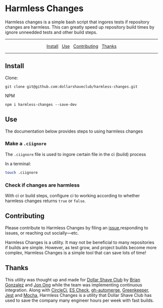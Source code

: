 # Harmless Changes

Harmless changes is a simple bash script that ingores tests if repository changes are harmless. This can greatly speed up repository build times by ignore unneedded tests and other build steps.

---

<p align="center">
  <a href="#install">Install</a>&nbsp;&nbsp;
  <a href="#install">Use</a>&nbsp;&nbsp;
  <a href="#contributing">Contributing</a>&nbsp;&nbsp;
  <a href="#thanks">Thanks</a>
</p>

---

## Install

Clone:
```
git clone git@github.com:dollarshaveclub/harmless-changes.git
```
NPM 
```
npm i harmless-changes --save-dev
```

## Use

The documentation below provides steps to using harmless changes

### Make a `.ciignore`

The `.ciignore` file is used to ingore certain file in the ci (build) process

In a terminal:
```bash
touch .ciignore
```

### Check if changes are harmless

With ci or build steps, configure ci to working according to whether harmless changes returns `true` or `false`.

## Contributing

Please contribute to Harmless Changes by filing an [issue](/issues),responding to issues, or reaching out socially—etc.

Harmless Changes is a utility. It may not be beneficial to many repositories if builds are simple. However, as test grow, and project builds become more complex, Harmless Changes is a simple tool that can save lots of time!

## Thanks

This utility was thought up and made for [Dollar Shave Club](https://www.dollarshaveclub.com/home) by [Brian Gonzalez](https://github.com/briangonzalez/) and [Jon Ong](https://github.com/jonathanong) while the team was implementing continuous integration. Along with [CircleCi](https://circleci.com/), [ES Check](https://www.npmjs.com/package/es-check), [gh-automerge](https://github.com/jonathanong/gh-automerge), [Greenkeeper](https://greenkeeper.io/), [Jest](https://facebook.github.io/jest/) and [Mocha](https://mochajs.org/), Harmless Changes is a utility that Dollar Shave Club has used to save the company many engineer hours per week with fast builds. 


